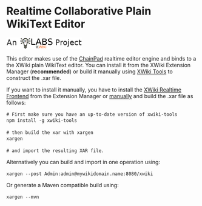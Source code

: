 # Realtime Collaborative Plain WikiText Editor

[![XWiki labs logo](https://raw.githubusercontent.com/xwiki-labs/xwiki-labs-logo/master/projects/xwikilabs/xwikilabsproject.png "XWiki labs")](https://labs.xwiki.com/xwiki/bin/view/Projects/XWikiLabsProject)

This editor makes use of the [ChainPad][chainpad] realtime editor engine and binds
to a the XWiki plain WikiText editor. You can install it from the XWiki Extension Manager
(**recommended**) or build it manually using [XWiki Tools][xwiki-tools] to construct the .xar file.

If you want to install it manually, you have to install the [XWiki Realtime Frontend][rtfrontend]
from the Extension Manager or [manually][rtfrontend-github] and build the .xar file as follows:

    # First make sure you have an up-to-date version of xwiki-tools
    npm install -g xwiki-tools

    # then build the xar with xargen
    xargen

    # and import the resulting XAR file.

Alternatively you can build and import in one operation using:

    xargen --post Admin:admin@mywikidomain.name:8080/xwiki

Or generate a Maven compatible build using:

    xargen --mvn

[chainpad]: https://github.com/xwiki-contrib/chainpad
[rtfrontend]: http://extensions.xwiki.org/xwiki/bin/view/Extension/Realtime+Netflux+Frontend/
[rtfrontend-github]: https://github.com/xwiki-labs/realtime-frontend
[xwiki-tools]: https://github.com/xwiki-contrib/xwiki-tools-node
